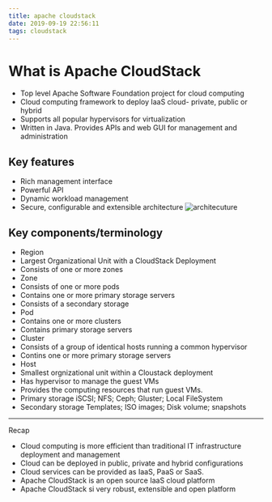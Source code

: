 ```yaml
---
title: apache cloudstack
date: 2019-09-19 22:56:11
tags: cloudstack
---
```

# What is Apache CloudStack
- Top level Apache Software Foundation project for cloud computing
- Cloud computing framework to deploy IaaS cloud- private, public or hybrid
- Supports all popular hypervisors for virtualization
- Written in Java. Provides APIs and web GUI for management and administration

## Key features
- Rich management interface
- Powerful API
- Dynamic workload management
- Secure, configurable and extensible architecture
![architecuture](https://i.imgur.com/J7Jm1XC.png)

## Key components/terminology
- Region
 - Largest Organizational Unit with a CloudStack Deployment
 - Consists of one or more zones
- Zone
 - Consists of one or more pods
 - Contains one or more primary storage servers
 - Consists of a secondary storage
- Pod
 - Contains one or more clusters
 - Contains primary storage servers
- Cluster
 - Consists of a group of identical hosts running a common hypervisor
 - Contins one or more primary storage servers
- Host
 - Smallest orgnizational unit within a Cloustack deployment
 - Has hypervisor to manage the guest VMs
 - Provides the computing resources that run guest VMs.
- Primary storage
iSCSI; NFS; Ceph; Gluster;  Local FileSystem
- Secondary storage
Templates;  ISO images;   Disk volume; snapshots

---
Recap
- Cloud computing is more efficient than traditional IT infrastructure deployment and management
- Cloud can be deployed in public, private and hybrid configurations
- Cloud services can be provided as IaaS, PaaS or SaaS.
- Apache CloudStack is an open source IaaS cloud platform
- Apache CloudStack si very robust, extensible and open platform
